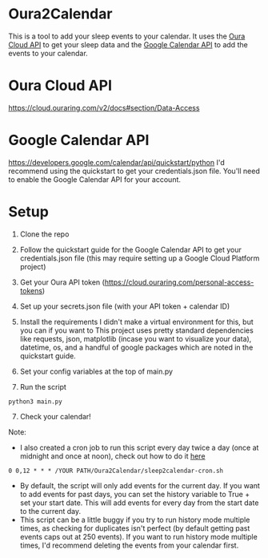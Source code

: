 # Oura2Calendar

This is a tool to add your sleep events to your calendar. It uses the [Oura Cloud API](https://cloud.ouraring.com/docs/) to get your sleep data and the [Google Calendar API](https://developers.google.com/calendar) to add the events to your calendar.



# Oura Cloud API
https://cloud.ouraring.com/v2/docs#section/Data-Access

# Google Calendar API
https://developers.google.com/calendar/api/quickstart/python
I'd recommend using the quickstart to get your credentials.json file. You'll need to enable the Google Calendar API for your account.


# Setup
1. Clone the repo
2. Follow the quickstart guide for the Google Calendar API to get your credentials.json file (this may require setting up a Google Cloud Platform project)
3. Get your Oura API token (https://cloud.ouraring.com/personal-access-tokens)

4. Set up your secrets.json file (with your API token + calendar ID)

4. Install the requirements
I didn't make a virtual environment for this, but you can if you want to
This project uses pretty standard dependencies like 
requests, json, matplotlib (incase you want to visualize your data), datetime, os, and a handful of google packages which are noted in the quickstart guide.

5. Set your config variables at the top of main.py

6. Run the script
```
python3 main.py
```

7. Check your calendar!



Note:
* I also created a cron job to run this script every day twice a day (once at midnight and once at noon), check out how to do it [here](
https://phoenixnap.com/kb/cron-job-mac)
```
0 0,12 * * * /YOUR PATH/Oura2Calendar/sleep2calendar-cron.sh
```
* By default, the script will only add events for the current day. If you want to add events for past days, you can set the history variable to True + set your start date. This will add events for every day from the start date to the current day.
* This script can be a little buggy if you try to run history mode multiple times, as checking for duplicates isn't perfect (by default getting past events caps out at 250 events). If you want to run history mode multiple times, I'd recommend deleting the events from your calendar first.